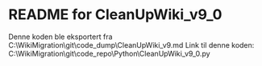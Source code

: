 # README for CleanUpWiki_v9_0
Denne koden ble eksportert fra C:\WikiMigration\git\code_dump\CleanUpWiki_v9.md
Link til denne koden: C:\WikiMigration\git\code_repo\Python\CleanUpWiki_v9_0.py
